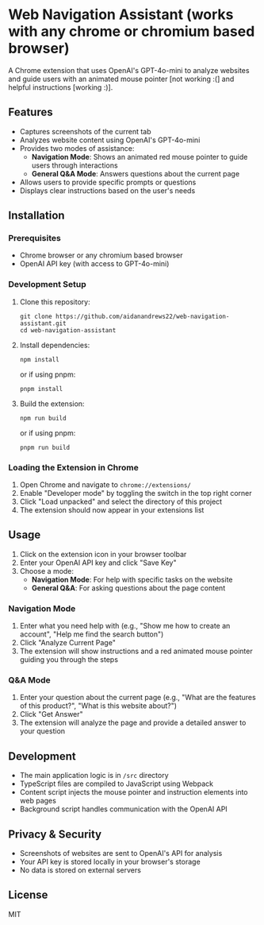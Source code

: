 # Web Navigation Assistant (works with any chrome or chromium based browser)

A Chrome extension that uses OpenAI's GPT-4o-mini to analyze websites and guide users with an animated mouse pointer [not working :(] and helpful instructions [working :)].

## Features

- Captures screenshots of the current tab
- Analyzes website content using OpenAI's GPT-4o-mini
- Provides two modes of assistance:
  - **Navigation Mode**: Shows an animated red mouse pointer to guide users through interactions
  - **General Q&A Mode**: Answers questions about the current page
- Allows users to provide specific prompts or questions
- Displays clear instructions based on the user's needs

## Installation

### Prerequisites

- Chrome browser or any chromium based browser
- OpenAI API key (with access to GPT-4o-mini)

### Development Setup

1. Clone this repository:
   ```
   git clone https://github.com/aidanandrews22/web-navigation-assistant.git
   cd web-navigation-assistant
   ```

2. Install dependencies:
   ```
   npm install
   ```
   or if using pnpm:
   ```
   pnpm install
   ```

3. Build the extension:
   ```
   npm run build
   ```
   or if using pnpm:
   ```
   pnpm run build
   ```

### Loading the Extension in Chrome

1. Open Chrome and navigate to `chrome://extensions/`
2. Enable "Developer mode" by toggling the switch in the top right corner
3. Click "Load unpacked" and select the directory of this project
4. The extension should now appear in your extensions list

## Usage

1. Click on the extension icon in your browser toolbar
2. Enter your OpenAI API key and click "Save Key"
3. Choose a mode:
   - **Navigation Mode**: For help with specific tasks on the website
   - **General Q&A**: For asking questions about the page content

### Navigation Mode

1. Enter what you need help with (e.g., "Show me how to create an account", "Help me find the search button")
2. Click "Analyze Current Page"
3. The extension will show instructions and a red animated mouse pointer guiding you through the steps

### Q&A Mode

1. Enter your question about the current page (e.g., "What are the features of this product?", "What is this website about?")
2. Click "Get Answer"
3. The extension will analyze the page and provide a detailed answer to your question

## Development

- The main application logic is in `/src` directory
- TypeScript files are compiled to JavaScript using Webpack
- Content script injects the mouse pointer and instruction elements into web pages
- Background script handles communication with the OpenAI API

## Privacy & Security

- Screenshots of websites are sent to OpenAI's API for analysis
- Your API key is stored locally in your browser's storage
- No data is stored on external servers

## License

MIT 